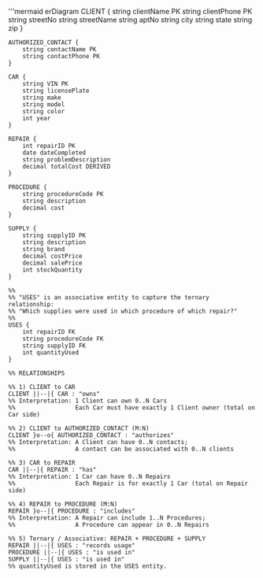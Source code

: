 '''mermaid
erDiagram
    CLIENT {
        string clientName PK
        string clientPhone PK
        string streetNo
        string streetName
        string aptNo
        string city
        string state
        string zip
    }

    AUTHORIZED_CONTACT {
        string contactName PK
        string contactPhone PK
    }

    CAR {
        string VIN PK
        string licensePlate
        string make
        string model
        string color
        int year
    }

    REPAIR {
        int repairID PK
        date dateCompleted
        string problemDescription
        decimal totalCost DERIVED
    }

    PROCEDURE {
        string procedureCode PK
        string description
        decimal cost
    }

    SUPPLY {
        string supplyID PK
        string description
        string brand
        decimal costPrice
        decimal salePrice
        int stockQuantity
    }

    %% 
    %% "USES" is an associative entity to capture the ternary relationship:
    %% "Which supplies were used in which procedure of which repair?"
    %%
    USES {
        int repairID FK
        string procedureCode FK
        string supplyID FK
        int quantityUsed
    }

    %% RELATIONSHIPS

    %% 1) CLIENT to CAR
    CLIENT ||--|{ CAR : "owns"
    %% Interpretation: 1 Client can own 0..N Cars
    %%                 Each Car must have exactly 1 Client owner (total on Car side)

    %% 2) CLIENT to AUTHORIZED_CONTACT (M:N)
    CLIENT }o--o{ AUTHORIZED_CONTACT : "authorizes"
    %% Interpretation: A Client can have 0..N contacts; 
    %%                 A contact can be associated with 0..N clients

    %% 3) CAR to REPAIR
    CAR ||--|{ REPAIR : "has"
    %% Interpretation: 1 Car can have 0..N Repairs
    %%                 Each Repair is for exactly 1 Car (total on Repair side)

    %% 4) REPAIR to PROCEDURE (M:N)
    REPAIR }o--|{ PROCEDURE : "includes"
    %% Interpretation: A Repair can include 1..N Procedures; 
    %%                 A Procedure can appear in 0..N Repairs

    %% 5) Ternary / Associative: REPAIR + PROCEDURE + SUPPLY
    REPAIR ||--|{ USES : "records usage"
    PROCEDURE ||--|{ USES : "is used in"
    SUPPLY ||--|{ USES : "is used in"
    %% quantityUsed is stored in the USES entity.

